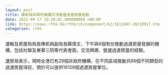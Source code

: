 ```yaml
---
layout: post
title: 陳帆與非政府機構交流營運過渡房屋經驗
date: 2021-09-17 19:20:01.000000000 +08:00
link: https://news.rthk.hk/rthk/ch/component/k2/1611087-20210917.htm
categories: rthk
---
```


運輸及房屋局局長陳帆與副局長蘇偉文，下午與6個有份推動過渡房屋發展的機構，包括社聯及東華三院等代表會面，交流興建、營運過渡房屋的經驗。

運房局表示，現時全港已有29個非政府機構，在不同區域推動共66個不同類型的過渡房屋項目，預計可以提供16128個過渡房屋單位。
